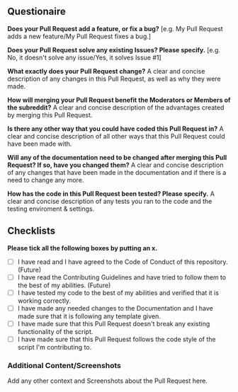 ## Questionaire
**Does your Pull Request add a feature, or fix a bug?**
[e.g. My Pull Request adds a new feature/My Pull Request fixes a bug.]

**Does your Pull Request solve any existing Issues? Please specify.**
[e.g. No, it doesn't solve any issue/Yes, it solves Issue #1]

**What exactly does your Pull Request change?**
A clear and concise description of any changes in this Pull Request, as well as why they were made.

**How will merging your Pull Request benefit the Moderators or Members of the subreddit?**
A clear and concise description of the advantages created by merging this Pull Request.

**Is there any other way that you could have coded this Pull Request in?**
A clear and concise description of all other ways that this Pull Request could have been made with.

**Will any of the documentation need to be changed after merging this Pull Request? If so, have you changed them?**
A clear and concise description of any changes that have been made in the documentation and if there is a need to change any more.

**How has the code in this Pull Request been tested? Please specify.**
A clear and concise description of any tests you ran to the code and the testing enviroment & settings.

## Checklists
**Please tick all the following boxes by putting an x.**
- [ ] I have read and I have agreed to the Code of Conduct of this repository. (Future)
- [ ] I have read the Contributing Guidelines and have tried to follow them to the best of my abilities. (Future)
- [ ] I have tested my code to the best of my abilities and verified that it is working correctly.
- [ ] I have made any needed changes to the Documentation and I have made sure that it is following any template given.
- [ ] I have made sure that this Pull Request doesn't break any existing functionality of the script.
- [ ] I have made sure that this Pull Request follows the code style of the script I'm contributing to.

### Additional Content/Screenshots
Add any other context and Screenshots about the Pull Request here.
